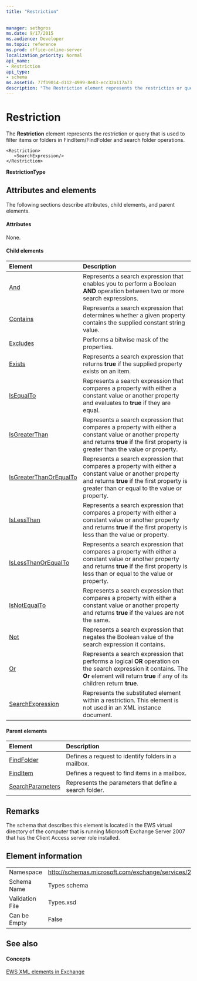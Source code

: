 ```yaml
---
title: "Restriction"
 
 
manager: sethgros
ms.date: 9/17/2015
ms.audience: Developer
ms.topic: reference
ms.prod: office-online-server
localization_priority: Normal
api_name:
- Restriction
api_type:
- schema
ms.assetid: 77f19014-d112-4999-8e83-ecc32a117a73
description: "The Restriction element represents the restriction or query that is used to filter items or folders in FindItem/FindFolder and search folder operations."
---
```


# Restriction

The **Restriction** element represents the restriction or query that is used to filter items or folders in FindItem/FindFolder and search folder operations. 
  
```
<Restriction>
   <SearchExpression/>
</Restriction>
```

 **RestrictionType**
## Attributes and elements

The following sections describe attributes, child elements, and parent elements.
  
#### Attributes

None.
  
#### Child elements

|**Element**|**Description**|
|:-----|:-----|
|[And](and.md) <br/> |Represents a search expression that enables you to perform a Boolean **AND** operation between two or more search expressions.  <br/> |
|[Contains](contains.md) <br/> |Represents a search expression that determines whether a given property contains the supplied constant string value.  <br/> |
|[Excludes](excludes.md) <br/> |Performs a bitwise mask of the properties.  <br/> |
|[Exists](exists.md) <br/> |Represents a search expression that returns **true** if the supplied property exists on an item.  <br/> |
|[IsEqualTo](isequalto.md) <br/> |Represents a search expression that compares a property with either a constant value or another property and evaluates to **true** if they are equal.  <br/> |
|[IsGreaterThan](isgreaterthan.md) <br/> |Represents a search expression that compares a property with either a constant value or another property and returns **true** if the first property is greater than the value or property.  <br/> |
|[IsGreaterThanOrEqualTo](isgreaterthanorequalto.md) <br/> |Represents a search expression that compares a property with either a constant value or another property and returns **true** if the first property is greater than or equal to the value or property.  <br/> |
|[IsLessThan](islessthan.md) <br/> |Represents a search expression that compares a property with either a constant value or another property and returns **true** if the first property is less than the value or property.  <br/> |
|[IsLessThanOrEqualTo](islessthanorequalto.md) <br/> |Represents a search expression that compares a property with either a constant value or another property and returns **true** if the first property is less than or equal to the value or property.  <br/> |
|[IsNotEqualTo](isnotequalto.md) <br/> |Represents a search expression that compares a property with either a constant value or another property and returns **true** if the values are not the same.  <br/> |
|[Not](not.md) <br/> |Represents a search expression that negates the Boolean value of the search expression it contains.  <br/> |
|[Or](or.md) <br/> |Represents a search expression that performs a logical **OR** operation on the search expression it contains. The **Or** element will return **true** if any of its children return **true**.  <br/> |
|[SearchExpression](searchexpression.md) <br/> |Represents the substituted element within a restriction. This element is not used in an XML instance document.  <br/> |
   
#### Parent elements

|**Element**|**Description**|
|:-----|:-----|
|[FindFolder](findfolder.md) <br/> |Defines a request to identify folders in a mailbox.  <br/> |
|[FindItem](finditem.md) <br/> |Defines a request to find items in a mailbox.  <br/> |
|[SearchParameters](searchparameters.md) <br/> |Represents the parameters that define a search folder.  <br/> |
   
## Remarks

The schema that describes this element is located in the EWS virtual directory of the computer that is running Microsoft Exchange Server 2007 that has the Client Access server role installed.
  
## Element information

|||
|:-----|:-----|
|Namespace  <br/> |http://schemas.microsoft.com/exchange/services/2006/types  <br/> |
|Schema Name  <br/> |Types schema  <br/> |
|Validation File  <br/> |Types.xsd  <br/> |
|Can be Empty  <br/> |False  <br/> |
   
## See also

#### Concepts

[EWS XML elements in Exchange](ews-xml-elements-in-exchange.md)

